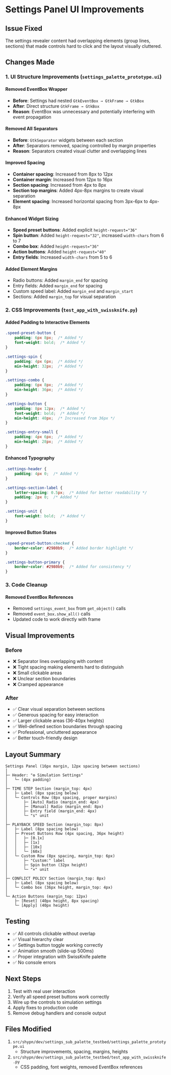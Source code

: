 # Settings Panel UI Improvements

## Issue Fixed
The settings revealer content had overlapping elements (group lines, sections) that made controls hard to click and the layout visually cluttered.

## Changes Made

### 1. UI Structure Improvements (`settings_palette_prototype.ui`)

#### Removed EventBox Wrapper
- **Before**: Settings had nested `GtkEventBox → GtkFrame → GtkBox`
- **After**: Direct structure `GtkFrame → GtkBox` 
- **Reason**: EventBox was unnecessary and potentially interfering with event propagation

#### Removed All Separators
- **Before**: `GtkSeparator` widgets between each section
- **After**: Separators removed, spacing controlled by margin properties
- **Reason**: Separators created visual clutter and overlapping lines

#### Improved Spacing
- **Container spacing**: Increased from 8px to 12px
- **Container margin**: Increased from 12px to 16px
- **Section spacing**: Increased from 4px to 8px
- **Section top margins**: Added 4px-8px margins to create visual separation
- **Element spacing**: Increased horizontal spacing from 3px-6px to 4px-8px

#### Enhanced Widget Sizing
- **Speed preset buttons**: Added explicit `height-request="36"`
- **Spin button**: Added `height-request="32"`, increased `width-chars` from 6 to 7
- **Combo box**: Added `height-request="36"`
- **Action buttons**: Added `height-request="40"`
- **Entry fields**: Increased `width-chars` from 5 to 6

#### Added Element Margins
- Radio buttons: Added `margin_end` for spacing
- Entry fields: Added `margin_end` for spacing  
- Custom speed label: Added `margin_end` and `margin_start`
- Sections: Added `margin_top` for visual separation

### 2. CSS Improvements (`test_app_with_swissknife.py`)

#### Added Padding to Interactive Elements
```css
.speed-preset-button {
    padding: 6px 8px;  /* Added */
    font-weight: bold;  /* Added */
}

.settings-spin {
    padding: 4px 6px;  /* Added */
    min-height: 32px;  /* Added */
}

.settings-combo {
    padding: 6px 8px;  /* Added */
    min-height: 36px;  /* Added */
}

.settings-button {
    padding: 8px 12px;  /* Added */
    font-weight: bold;  /* Added */
    min-height: 40px;  /* Increased from 36px */
}

.settings-entry-small {
    padding: 4px 6px;  /* Added */
    min-height: 28px;  /* Added */
}
```

#### Enhanced Typography
```css
.settings-header {
    padding: 4px 0;  /* Added */
}

.settings-section-label {
    letter-spacing: 0.5px;  /* Added for better readability */
    padding: 2px 0;  /* Added */
}

.settings-unit {
    font-weight: bold;  /* Added */
}
```

#### Improved Button States
```css
.speed-preset-button:checked {
    border-color: #2980b9;  /* Added border highlight */
}

.settings-button-primary {
    border-color: #2980b9;  /* Added for consistency */
}
```

### 3. Code Cleanup

#### Removed EventBox References
- Removed `settings_event_box` from `get_object()` calls
- Removed `event_box.show_all()` calls
- Updated code to work directly with frame

## Visual Improvements

### Before
- ❌ Separator lines overlapping with content
- ❌ Tight spacing making elements hard to distinguish
- ❌ Small clickable areas
- ❌ Unclear section boundaries
- ❌ Cramped appearance

### After
- ✅ Clear visual separation between sections
- ✅ Generous spacing for easy interaction
- ✅ Larger clickable areas (36-40px heights)
- ✅ Well-defined section boundaries through spacing
- ✅ Professional, uncluttered appearance
- ✅ Better touch-friendly design

## Layout Summary

```
Settings Panel (16px margin, 12px spacing between sections)
│
├─ Header: "⚙ Simulation Settings"
│   └─ (4px padding)
│
├─ TIME STEP Section (margin_top: 4px)
│   ├─ Label (8px spacing below)
│   └─ Controls Row (8px spacing, proper margins)
│       ├─ [Auto] Radio (margin_end: 4px)
│       ├─ [Manual] Radio (margin_end: 8px)
│       ├─ Entry field (margin_end: 4px)
│       └─ "s" unit
│
├─ PLAYBACK SPEED Section (margin_top: 8px)
│   ├─ Label (8px spacing below)
│   ├─ Preset Buttons Row (4px spacing, 36px height)
│   │   ├─ [0.1x]
│   │   ├─ [1x]
│   │   ├─ [10x]
│   │   └─ [60x]
│   └─ Custom Row (8px spacing, margin_top: 6px)
│       ├─ "Custom:" label
│       ├─ Spin button (32px height)
│       └─ "×" unit
│
├─ CONFLICT POLICY Section (margin_top: 8px)
│   ├─ Label (8px spacing below)
│   └─ Combo box (36px height, margin_top: 4px)
│
└─ Action Buttons (margin_top: 12px)
    ├─ [Reset] (40px height, 8px spacing)
    └─ [Apply] (40px height)
```

## Testing
- ✅ All controls clickable without overlap
- ✅ Visual hierarchy clear
- ✅ Settings button toggle working correctly
- ✅ Animation smooth (slide-up 500ms)
- ✅ Proper integration with SwissKnife palette
- ✅ No console errors

## Next Steps
1. Test with real user interaction
2. Verify all speed preset buttons work correctly
3. Wire up the controls to simulation settings
4. Apply fixes to production code
5. Remove debug handlers and console output

## Files Modified
1. `src/shypn/dev/settings_sub_palette_testbed/settings_palette_prototype.ui`
   - Structure improvements, spacing, margins, heights
2. `src/shypn/dev/settings_sub_palette_testbed/test_app_with_swissknife.py`
   - CSS padding, font weights, removed EventBox references
